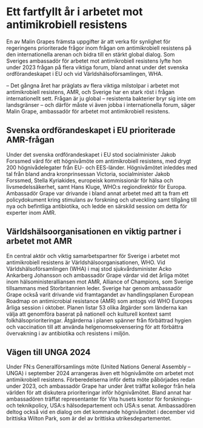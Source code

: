 # Ett fartfyllt år i arbetet mot antimikrobiell resistens

En av Malin Grapes främsta uppgifter är att verka för synlighet för regeringens prioriterade frågor inom frågan om antimikrobiell resistens på den internationella arenan och bidra till en stärkt global dialog. Som Sveriges ambassadör för arbetet mot antimikrobiell resistens lyfte hon under 2023 frågan på flera viktiga forum, bland annat under det svenska ordförandeskapet i EU och vid Världshälsoförsamlingen, WHA.


– Det gångna året har präglats av flera viktiga milstolpar i arbetet mot antimikrobiell resistens, AMR, och Sverige har en stark röst i frågan internationellt sett. Frågan är ju global – resistenta bakterier bryr sig inte om landsgränser – och därför måste vi även jobba i internationella forum, säger Malin Grape, ambassadör för arbetet mot antimikrobiell resistens.

## Svenska ordförandeskapet i EU prioriterade AMR\-frågan

Under det svenska ordförandeskapet i EU stod socialminister Jakob Forssmed värd för ett högnivåmöte om antimikrobiell resistens, med drygt 200 högnivådelegater från EU\- och EES\-länder. Högnivåmötet inleddes med tal från bland andra kronprinsessan Victoria, socialminister Jakob Forssmed, Stella Kyriakides, europeisk kommissionär för hälsa och livsmedelssäkerhet, samt Hans Kluge, WHO:s regiondirektör för Europa. Ambassadör Grape var drivande i bland annat arbetet med att ta fram ett policydokument kring stimulans av forskning och utveckling samt tillgång till nya och befintliga antibiotika, och ledde en särskild session om detta för experter inom AMR.

## Världshälsoorganisationen en viktig partner i arbetet mot AMR

En central aktör och viktig samarbetspartner för Sverige i arbetet mot antimikrobiell resistens är Världshälsoorganisationen, WHO. Vid Världshälsoförsamlingen (WHA) i maj stod sjukvårdsminister Acko Ankarberg Johansson och ambassadör Grape värdar vid det årliga mötet inom hälsoministeralliansen mot AMR, Alliance of Champions, som Sverige tillsammans med Storbritannien leder. Sverige har genom ambassadör Grape också varit drivande vid framtagandet av handlingsplanen European Roadmap on antimicrobial resistance (AMR) som antogs vid WHO Europes årliga session i oktober. Planen listar 53 olika åtgärder som länderna kan välja att genomföra baserat på nationell och kulturell kontext samt folkhälsoprioriteringar. Åtgärderna i planen spänner från förbättrad hygien och vaccination till att använda helgenomsekvensering för att förbättra övervakning i av antibiotika och resistens i miljön.

## Vägen till UNGA 2024

Under FN:s Generalförsamlings möte (United Nations General Assembly – UNGA) i september 2024 arrangeras även ett högnivåmöte om arbetet mot antimikrobiell resistens. Förberedelserna inför detta möte påbörjades redan under 2023, och ambassadör Grape har under året träffat kollegor från hela världen för att diskutera prioriteringar inför högnivåmötet. Bland annat har ambassadören träffat representanter för Vita husets kontor för forsknings\- och teknikpolicy, USA:s hälsodepartement och USA:s senat. Ambassadören deltog också vid en dialog om det kommande högnivåmötet i december vid brittiska Wilton Park, som är del av brittiska utrikesdepartementet.
